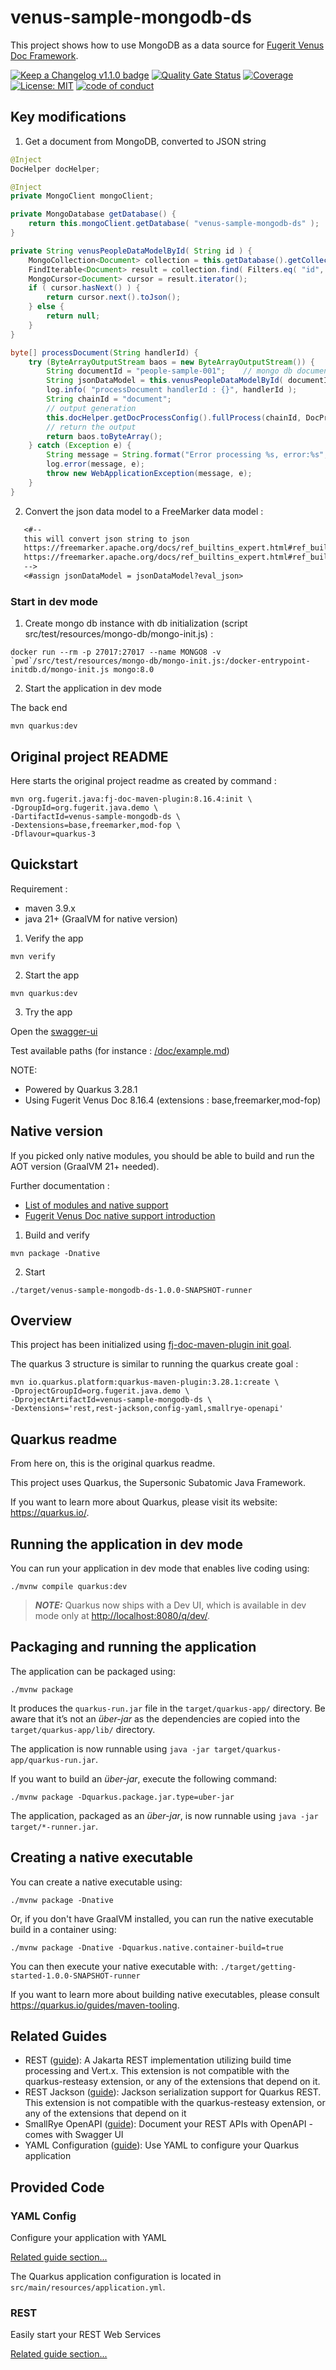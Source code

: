 # venus-sample-mongodb-ds

This project shows how to use MongoDB as a data source for [Fugerit Venus Doc Framework](https://github.com/fugerit-org/fj-doc).

[![Keep a Changelog v1.1.0 badge](https://img.shields.io/badge/changelog-Keep%20a%20Changelog%20v1.1.0-%23E05735)](CHANGELOG.md)
[![Quality Gate Status](https://sonarcloud.io/api/project_badges/measure?project=fugerit79_venus-sample-mongodb-ds&metric=alert_status)](https://sonarcloud.io/summary/new_code?id=fugerit79_venus-sample-mongodb-ds)
[![Coverage](https://sonarcloud.io/api/project_badges/measure?project=fugerit79_venus-sample-mongodb-ds&metric=coverage)](https://sonarcloud.io/summary/new_code?id=fugerit79_venus-sample-mongodb-ds)
[![License: MIT](https://img.shields.io/badge/License-MIT-teal.svg)](https://opensource.org/licenses/MIT)
[![code of conduct](https://img.shields.io/badge/conduct-Contributor%20Covenant-purple.svg)](https://github.com/fugerit-org/fj-universe/blob/main/CODE_OF_CONDUCT.md)

## Key modifications

1. Get a document from MongoDB, converted to JSON string

```java
@Inject
DocHelper docHelper;

@Inject
private MongoClient mongoClient;

private MongoDatabase getDatabase() {
    return this.mongoClient.getDatabase( "venus-sample-mongodb-ds" );
}

private String venusPeopleDataModelById( String id ) {
    MongoCollection<Document> collection = this.getDatabase().getCollection( "venusPeopleDataModel" );
    FindIterable<Document> result = collection.find( Filters.eq( "id", id ) );
    MongoCursor<Document> cursor = result.iterator();
    if ( cursor.hasNext() ) {
        return cursor.next().toJson();
    } else {
        return null;
    }
}

byte[] processDocument(String handlerId) {
    try (ByteArrayOutputStream baos = new ByteArrayOutputStream()) {
        String documentId = "people-sample-001";    // mongo db document id
        String jsonDataModel = this.venusPeopleDataModelById( documentId );
        log.info( "processDocument handlerId : {}", handlerId );
        String chainId = "document";
        // output generation
        this.docHelper.getDocProcessConfig().fullProcess(chainId, DocProcessContext.newContext("jsonDataModel", jsonDataModel), handlerId, baos);
        // return the output
        return baos.toByteArray();
    } catch (Exception e) {
        String message = String.format("Error processing %s, error:%s", handlerId, e);
        log.error(message, e);
        throw new WebApplicationException(message, e);
    }
}
```

2. Convert the json data model to a FreeMarker data model : 

```txt
   <#--
   this will convert json string to json
   https://freemarker.apache.org/docs/ref_builtins_expert.html#ref_builtin_eval
   https://freemarker.apache.org/docs/ref_builtins_expert.html#ref_builtin_eval_json
   -->
   <#assign jsonDataModel = jsonDataModel?eval_json>
```

### Start in dev mode

1. Create mongo db instance with db initialization (script src/test/resources/mongo-db/mongo-init.js) :

```shell
docker run --rm -p 27017:27017 --name MONGO8 -v `pwd`/src/test/resources/mongo-db/mongo-init.js:/docker-entrypoint-initdb.d/mongo-init.js mongo:8.0
```

2. Start the application in dev mode

The back end

```shell
mvn quarkus:dev
```

## Original project README

Here starts the original project readme as created by command : 

```shell
mvn org.fugerit.java:fj-doc-maven-plugin:8.16.4:init \
-DgroupId=org.fugerit.java.demo \
-DartifactId=venus-sample-mongodb-ds \
-Dextensions=base,freemarker,mod-fop \
-Dflavour=quarkus-3
```

## Quickstart

Requirement :

* maven 3.9.x
* java 21+ (GraalVM for native version)

1. Verify the app

```shell
mvn verify
```

2. Start the app

```shell
mvn quarkus:dev
```

3. Try the app

Open the [swagger-ui](http://localhost:8080/q/swagger-ui/)

Test available paths (for instance : [/doc/example.md](http://localhost:8080/doc/example.md))

NOTE:

* Powered by Quarkus 3.28.1
* Using Fugerit Venus Doc 8.16.4 (extensions : base,freemarker,mod-fop)

## Native version

If you picked only native modules, you should be able to build and run the AOT version (GraalVM 21+ needed).

Further documentation :

* [List of modules and native support](https://venusdocs.fugerit.org/guide/#available-extensions)
* [Fugerit Venus Doc native support introduction](https://venusdocs.fugerit.org/guide/#doc-native-support)

1. Build and verify

```shell
mvn package -Dnative
```

2. Start

```shell
./target/venus-sample-mongodb-ds-1.0.0-SNAPSHOT-runner
```

## Overview

This project has been initialized using [fj-doc-maven-plugin init goal](https://venusdocs.fugerit.org/guide/#maven-plugin-goal-init).

The quarkus 3 structure is similar to running the quarkus create goal : 

```shell
mvn io.quarkus.platform:quarkus-maven-plugin:3.28.1:create \
-DprojectGroupId=org.fugerit.java.demo \
-DprojectArtifactId=venus-sample-mongodb-ds \
-Dextensions='rest,rest-jackson,config-yaml,smallrye-openapi'
```

## Quarkus readme

From here on, this is the original quarkus readme.

This project uses Quarkus, the Supersonic Subatomic Java Framework.

If you want to learn more about Quarkus, please visit its website: <https://quarkus.io/>.

## Running the application in dev mode

You can run your application in dev mode that enables live coding using:

```shell script
./mvnw compile quarkus:dev
```

> **_NOTE:_**  Quarkus now ships with a Dev UI, which is available in dev mode only at <http://localhost:8080/q/dev/>.

## Packaging and running the application

The application can be packaged using:

```shell script
./mvnw package
```

It produces the `quarkus-run.jar` file in the `target/quarkus-app/` directory.
Be aware that it’s not an _über-jar_ as the dependencies are copied into the `target/quarkus-app/lib/` directory.

The application is now runnable using `java -jar target/quarkus-app/quarkus-run.jar`.

If you want to build an _über-jar_, execute the following command:

```shell script
./mvnw package -Dquarkus.package.jar.type=uber-jar
```

The application, packaged as an _über-jar_, is now runnable using `java -jar target/*-runner.jar`.

## Creating a native executable

You can create a native executable using:

```shell script
./mvnw package -Dnative
```

Or, if you don't have GraalVM installed, you can run the native executable build in a container using:

```shell script
./mvnw package -Dnative -Dquarkus.native.container-build=true
```

You can then execute your native executable with: `./target/getting-started-1.0.0-SNAPSHOT-runner`

If you want to learn more about building native executables, please consult <https://quarkus.io/guides/maven-tooling>.

## Related Guides

- REST ([guide](https://quarkus.io/guides/rest)): A Jakarta REST implementation utilizing build time processing and Vert.x. This extension is not compatible with the quarkus-resteasy extension, or any of the extensions that depend on it.
- REST Jackson ([guide](https://quarkus.io/guides/rest#json-serialisation)): Jackson serialization support for Quarkus REST. This extension is not compatible with the quarkus-resteasy extension, or any of the extensions that depend on it
- SmallRye OpenAPI ([guide](https://quarkus.io/guides/openapi-swaggerui)): Document your REST APIs with OpenAPI - comes with Swagger UI
- YAML Configuration ([guide](https://quarkus.io/guides/config-yaml)): Use YAML to configure your Quarkus application

## Provided Code

### YAML Config

Configure your application with YAML

[Related guide section...](https://quarkus.io/guides/config-reference#configuration-examples)

The Quarkus application configuration is located in `src/main/resources/application.yml`.

### REST

Easily start your REST Web Services

[Related guide section...](https://quarkus.io/guides/getting-started-reactive#reactive-jax-rs-resources)
